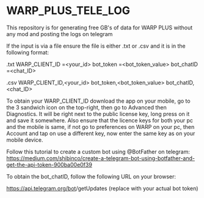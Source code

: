 # WARP_PLUS_TELE_LOG
This repository is for generating free GB's of data for WARP PLUS without any mod and posting the logs on telegram


If the input is via a file ensure the file is either .txt or .csv and it is in the following format:

.txt
WARP_CLIENT_ID =<your_id>
bot_token =<bot_token_value>
bot_chatID =<chat_ID>



.csv
WARP_CLIENT_ID,<your_id>
bot_token,<bot_token_value>
bot_chatID,<chat_ID>


To obtain your WARP_CLIENT_ID download the app on your mobile, go to the 3 sandwich icon on the top-right, then go to Advanced then Diagnostics. It will be right next to the public license key, long press on it and save it somewhere. Also ensure that the licence keys for both your pc and the mobile is same, if not go to preferences on WARP on your pc, then Account and tap on use a different key, now enter the same key as on your mobile device.


Follow this tutorial to create a custom bot using @BotFather on telegram:
https://medium.com/shibinco/create-a-telegram-bot-using-botfather-and-get-the-api-token-900ba00e0f39

To obtain the bot_chatID, follow the following URL on your browser:

https://api.telegram.org/bot<your-bot-token>/getUpdates (replace <your-bot-token> with your actual bot token)
